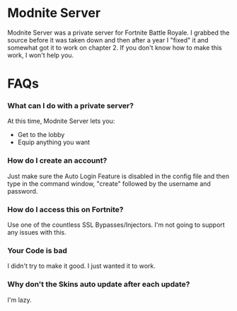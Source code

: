 # Modnite Server
Modnite Server was a private server for Fortnite Battle Royale. I grabbed the source before it was taken down and then after a year I "fixed" it and somewhat got it to work on chapter 2.  If you don't know how to make this work, I won't help you. 

# FAQs
### What can I do with a private server?
At this time, Modnite Server lets you:
* Get to the lobby
* Equip anything you want

### How do I create an account?
Just make sure the Auto Login Feature is disabled in the config file and then type in the command window, "create" followed by the username and password.

### How do I access this on Fortnite?
Use one of the countless SSL Bypasses/Injectors. I'm not going to support any issues with this.

### Your Code is bad
I didn't try to make it good. I just wanted it to work.

### Why don't the Skins auto update after each update?
I'm lazy.
